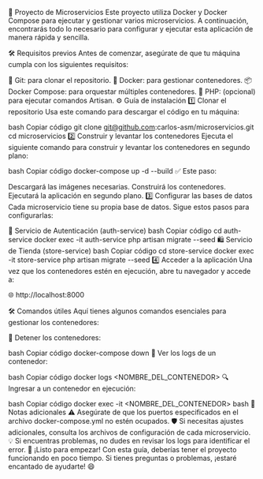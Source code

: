 🚀 Proyecto de Microservicios
Este proyecto utiliza Docker y Docker Compose para ejecutar y gestionar varios microservicios. A continuación, encontrarás todo lo necesario para configurar y ejecutar esta aplicación de manera rápida y sencilla.

🛠️ Requisitos previos
Antes de comenzar, asegúrate de que tu máquina cumpla con los siguientes requisitos:

🐙 Git: para clonar el repositorio.
🐋 Docker: para gestionar contenedores.
📦 Docker Compose: para orquestar múltiples contenedores.
🐘 PHP: (opcional) para ejecutar comandos Artisan.
⚙️ Guía de instalación
1️⃣ Clonar el repositorio
Usa este comando para descargar el código en tu máquina:

bash
Copiar código
git clone git@github.com:carlos-asm/microservicios.git
cd microservicios
2️⃣ Construir y levantar los contenedores
Ejecuta el siguiente comando para construir y levantar los contenedores en segundo plano:

bash
Copiar código
docker-compose up -d --build
✅ Este paso:

Descargará las imágenes necesarias.
Construirá los contenedores.
Ejecutará la aplicación en segundo plano.
3️⃣ Configurar las bases de datos
Cada microservicio tiene su propia base de datos. Sigue estos pasos para configurarlas:

🔑 Servicio de Autenticación (auth-service)
bash
Copiar código
cd auth-service
docker exec -it auth-service php artisan migrate --seed
🛍️ Servicio de Tienda (store-service)
bash
Copiar código
cd store-service
docker exec -it store-service php artisan migrate --seed
4️⃣ Acceder a la aplicación
Una vez que los contenedores estén en ejecución, abre tu navegador y accede a:

🌐 http://localhost:8000

🛠️ Comandos útiles
Aquí tienes algunos comandos esenciales para gestionar los contenedores:

🛑 Detener los contenedores:

bash
Copiar código
docker-compose down
📄 Ver los logs de un contenedor:

bash
Copiar código
docker logs <NOMBRE_DEL_CONTENEDOR>
🔍 Ingresar a un contenedor en ejecución:

bash
Copiar código
docker exec -it <NOMBRE_DEL_CONTENEDOR> bash
📌 Notas adicionales
⚠️ Asegúrate de que los puertos especificados en el archivo docker-compose.yml no estén ocupados.
🛡️ Si necesitas ajustes adicionales, consulta los archivos de configuración de cada microservicio.
💡 Si encuentras problemas, no dudes en revisar los logs para identificar el error.
🎉 ¡Listo para empezar!
Con esta guía, deberías tener el proyecto funcionando en poco tiempo. Si tienes preguntas o problemas, ¡estaré encantado de ayudarte! 😄

